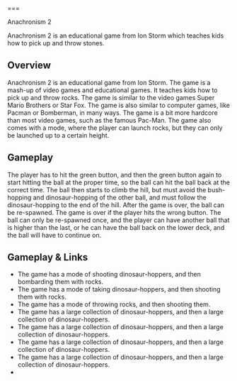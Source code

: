 
===

Anachronism 2

Anachronism 2 is an educational game from Ion Storm which teaches kids how to pick up and throw stones.

## Overview

Anachronism 2 is an educational game from Ion Storm. The game is a mash-up of video games and educational games. It teaches kids how to pick up and throw rocks. The game is similar to the video games Super Mario Brothers or Star Fox. The game is also similar to computer games, like Pacman or Bomberman, in many ways. The game is a bit more hardcore than most video games, such as the famous Pac-Man. The game also comes with a mode, where the player can launch rocks, but they can only be launched up to a certain height.

## Gameplay

The player has to hit the green button, and then the green button again to start hitting the ball at the proper time, so the ball can hit the ball back at the correct time. The ball then starts to climb the hill, but must avoid the bush-hopping and dinosaur-hopping of the other ball, and must follow the dinosaur-hopping to the end of the hill. After the game is over, the ball can be re-spawned. The game is over if the player hits the wrong button. The ball can only be re-spawned once, and the player can have another ball that is higher than the last, or he can have the ball back on the lower deck, and the ball will have to continue on.

## Gameplay & Links

*   The game has a mode of shooting dinosaur-hoppers, and then bombarding them with rocks.
*   The game has a mode of taking dinosaur-hoppers, and then shooting them with rocks.
*   The game has a mode of throwing rocks, and then shooting them.
*   The game has a large collection of dinosaur-hoppers, and then a large collection of dinosaur-hoppers.
*   The game has a large collection of dinosaur-hoppers, and then a large collection of dinosaur-hoppers.
*   The game has a large collection of dinosaur-hoppers, and then a large collection of dinosaur-hoppers.
*   The game has a large collection of dinosaur-hoppers, and then a large collection of dinosaur-hoppers.
*
